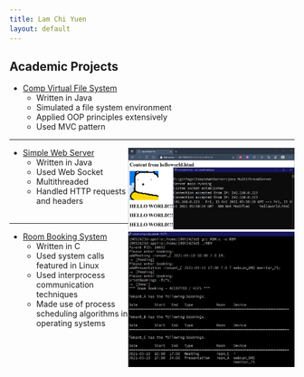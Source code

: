 ```yaml
---
title: Lam Chi Yuen
layout: default
---
```


## Academic Projects

- [Comp Virtual File System](https://github.com/LammyLam/portfolio/tree/master/CompVirtualFileSystem)
    - Written in Java
    - Simulated a file system environment
    - Applied OOP principles extensively
    - Used MVC pattern

* * *

- [Simple Web Server](https://github.com/LammyLam/portfolio/tree/master/SimpleWebServer) [<img align="right" width="294" height="144" src="web.png">](https://lammylam.github.io/portfolio/web.png)
    - Written in Java 
    - Used Web Socket
    - Multithreaded
    - Handled HTTP requests and headers
<br/><br/>

* * *

- [Room Booking System](https://github.com/LammyLam/portfolio/tree/master/RoomBookingManager) [<img align="right" width="294" height="239" src="rbm1.PNG">](https://lammylam.github.io/portfolio/rbm1.PNG)
    - Written in C
    - Used system calls featured in Linux
    - Used interprocess communication techniques
    - Made use of process scheduling algorithms in operating systems

